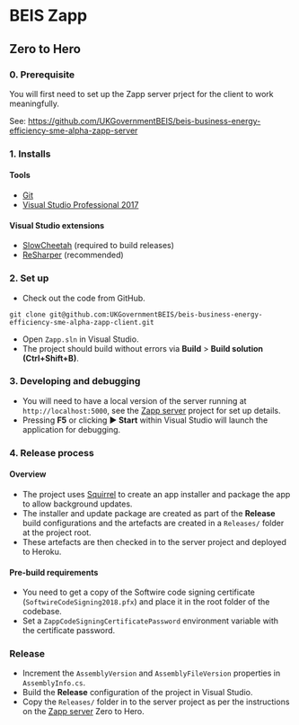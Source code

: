# BEIS Zapp

## Zero to Hero

### 0. Prerequisite

You will first need to set up the Zapp server prject for the client to work meaningfully.

See: https://github.com/UKGovernmentBEIS/beis-business-energy-efficiency-sme-alpha-zapp-server

### 1. Installs

#### Tools

* [Git](https://git-scm.com/)
* [Visual Studio Professional 2017](https://visualstudio.microsoft.com/vs/professional/)

#### Visual Studio extensions

* [SlowCheetah](https://marketplace.visualstudio.com/items?itemName=vscps.SlowCheetah-XMLTransforms) (required to build releases)
* [ReSharper](https://www.jetbrains.com/resharper/) (recommended)


### 2. Set up

* Check out the code from GitHub.
```
git clone git@github.com:UKGovernmentBEIS/beis-business-energy-efficiency-sme-alpha-zapp-client.git
```
* Open `Zapp.sln` in Visual Studio.
* The project should build without errors via **Build** > **Build solution (Ctrl+Shift+B)**.

### 3. Developing and debugging

* You will need to have a local version of the server running at `http://localhost:5000`, see the [Zapp server](https://github.com/UKGovernmentBEIS/beis-business-energy-efficiency-sme-alpha-zapp-server) project for set up details.
* Pressing **F5** or clicking **▶ Start** within Visual Studio will launch the application for debugging.

### 4. Release process

#### Overview

* The project uses [Squirrel](https://github.com/Squirrel/Squirrel.Windows) to create an app installer and package the app to allow background updates.
* The installer and update package are created as part of the **Release** build configurations and the artefacts are created in a `Releases/` folder at the project root.
* These artefacts are then checked in to the server project and deployed to Heroku.

#### Pre-build requirements

* You need to get a copy of the Softwire code signing certificate (`SoftwireCodeSigning2018.pfx`) and place it in the root folder of the codebase.
* Set a `ZappCodeSigningCertificatePassword` environment variable with the certificate password.

### Release
* Increment the `AssemblyVersion` and `AssemblyFileVersion` properties in `AssemblyInfo.cs`.
* Build the **Release** configuration of the project in Visual Studio.
* Copy the `Releases/` folder in to the server project as per the instructions on the [Zapp server](https://github.com/UKGovernmentBEIS/beis-business-energy-efficiency-sme-alpha-zapp-server)  Zero to Hero.
